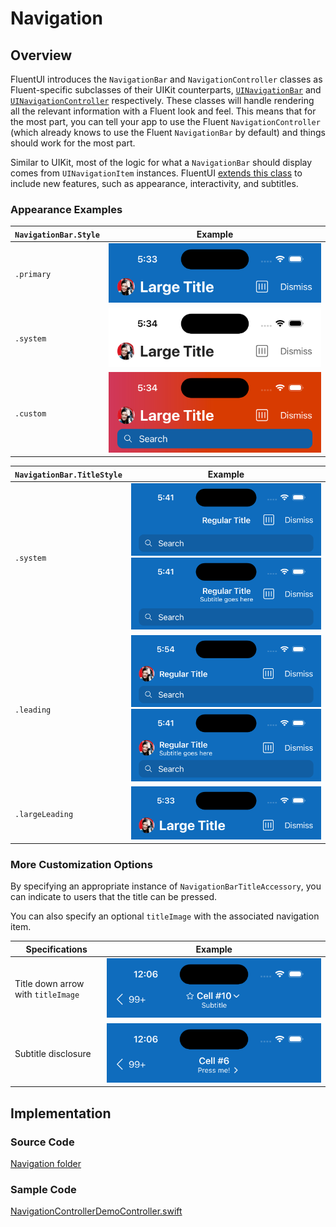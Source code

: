 # Navigation

## Overview

FluentUI introduces the `NavigationBar` and `NavigationController` classes as Fluent-specific subclasses of their UIKit counterparts, [`UINavigationBar`](https://developer.apple.com/documentation/uikit/uinavigationbar) and [`UINavigationController`](https://developer.apple.com/documentation/uikit/uinavigationcontroller) respectively. These classes will handle rendering all the relevant information with a Fluent look and feel. This means that for the most part, you can tell your app to use the Fluent `NavigationController` (which already knows to use the Fluent `NavigationBar` by default) and things should work for the most part.

Similar to UIKit, most of the logic for what a `NavigationBar` should display comes from `UINavigationItem` instances. FluentUI [extends this class](../../FluentUI/Navigation/UINavigationItem%2BNavigation.swift) to include new features, such as appearance, interactivity, and subtitles.

### Appearance Examples

| `NavigationBar.Style` | Example |
|-|-|
| `.primary` | ![Navigation-Style-Primary.png](.attachments/Navigation-Style-Primary.png) |
| `.system` | ![Navigation-Style-System.png](.attachments/Navigation-Style-System.png) |
| `.custom` | ![Navigation-Style-Custom.png](.attachments/Navigation-Style-Custom.png) |

| `NavigationBar.TitleStyle` | Example |
|-|-|
| `.system` | ![Navigation-TitleStyle-System1.png](.attachments/Navigation-TitleStyle-System1.png) ![Navigation-TitleStyle-System2.png](.attachments/Navigation-TitleStyle-System2.png) |
| `.leading` | ![Navigation-TitleStyle-Leading1.png](.attachments/Navigation-TitleStyle-Leading1.png) ![Navigation-TitleStyle-Leading2.png](.attachments/Navigation-TitleStyle-Leading2.png) |
| `.largeLeading` | ![Navigation-Style-Primary.png](.attachments/Navigation-Style-Primary.png) |

### More Customization Options

By specifying an appropriate instance of `NavigationBarTitleAccessory`, you can indicate to users that the title can be pressed.

You can also specify an optional `titleImage` with the associated navigation item.

| Specifications | Example |
|-|-|
| Title down arrow with `titleImage` | ![Navigation-Accessory-Image-TitleDownArrow.png](.attachments/Navigation-Accessory-Image-TitleDownArrow.png)
| Subtitle disclosure | ![Navigation-Accessory-SubtitleDisclosure.png](.attachments/Navigation-Accessory-SubtitleDisclosure.png)

## Implementation

### Source Code

[Navigation folder](../../FluentUI/Navigation/)

### Sample Code

[NavigationControllerDemoController.swift](../../FluentUI.Demo/FluentUI.Demo/Demos/NavigationControllerDemoController.swift)
